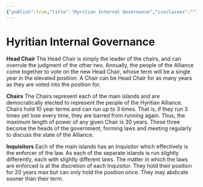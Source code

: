 ```yaml
---
{"publish":true,"title":"Hyritian Internal Governance","cssclasses":""}
---
```


# Hyritian Internal Governance
**Head Chair**
The Head Chair is simply the leader of the chairs, and can overrule the judgment of the other two. Annually, the people of the Alliance come together to vote on the new Head Chair, whose term will be a single year in the elevated position. A Chair can be Head Chair for as many years as they are voted into the position for.

**Chairs**
The Chairs represent each of the main islands and are democratically elected to represent the people of the Hyritian Alliance. Chairs hold 10 year terms and can run up to 3 times. That is, if they run 3 times yet lose every time, they are barred from running again. Thus, the maximum length of power of any given Chair is 30 years. These three become the heads of the government, forming laws and meeting regularly to discuss the state of the Alliance.

**Inquisitors**
Each of the main islands has an Inquisitor which effectively is the enforcer of the law. As each of the separate islands is run slightly differently, each with slightly different laws. The matter in which the laws are enforced is at the discretion of each Inquisitor. They hold their position for 20 years max but can only hold the position once. They may abdicate sooner than their term.
